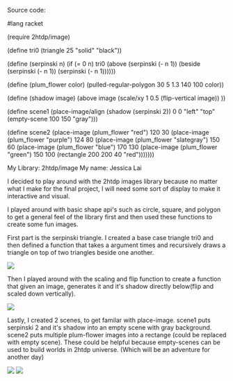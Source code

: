 Source code:

#lang racket

(require 2htdp/image)

(define tri0
(triangle 25 "solid" "black"))

(define (serpinski n)
(if (= 0 n)
tri0
(above (serpinski (- n 1))
(beside (serpinski (- n 1))
(serpinski (- n 1))))))


(define (plum_flower color)
(pulled-regular-polygon 30 5 1.3 140 100 color))

(define (shadow image)
(above image
(scale/xy 1 0.5 (flip-vertical image)) ))

(define scene1
(place-image/align (shadow (serpinski 2)) 0 0 "left" "top" (empty-scene 100 150 "gray")))

(define scene2
(place-image
(plum_flower "red") 120 30
(place-image
(plum_flower "purple") 124 80
(place-image
(plum_flower "slategray") 150 60
(place-image
(plum_flower "blue") 170 130
(place-image
(plum_flower "green") 150 100
(rectangle 200 200 40 "red")))))))

My Library: 2htdp/image
My name: Jessica Lai

I decided to play around with the 2htdp images library because no matter what I make for the final project,
I will need some sort of display to make it interactive and visual.

I played around with basic shape api's such as circle, square, and polygon to get a general feel of the 
library first and then used these functions to create some fun images.

First part is the serpinski triangle. I created a base case triangle tri0 and then defined a function
that takes a argument times and recursively draws a triangle on top of two triangles beside one another.

![](images/Sierpinski.png?raw=true)

Then I played around with the scaling and flip function to create a function that given an image, generates
it and it's shadow directly below(flip and scaled down vertically).

![](images/shadow.png?raw=true)

Lastly, I created 2 scenes, to get familar with place-image.
scene1 puts serpinski 2 and it's shadow into an empty scene with gray background.
scene2 puts multiple plum-flower images into a rectange (could be replaced with empty scene).
These could be helpful because empty-scenes can be used to build worlds in 2htdp universe. (Which
will be an adventure for another day)

![](images/scene1.png?raw=true)
![](images/scene2.png?raw=true)


<!-- Links -->
[schedule]: https://github.com/oplS17projects/FP-Schedule
[markdown]: https://help.github.com/articles/markdown-basics/
[forking]: https://guides.github.com/activities/forking/
[ref-clone]: http://gitref.org/creating/#clone
[ref-commit]: http://gitref.org/basic/#commit
[ref-push]: http://gitref.org/remotes/#push
[pull-request]: https://help.github.com/articles/creating-a-pull-request

